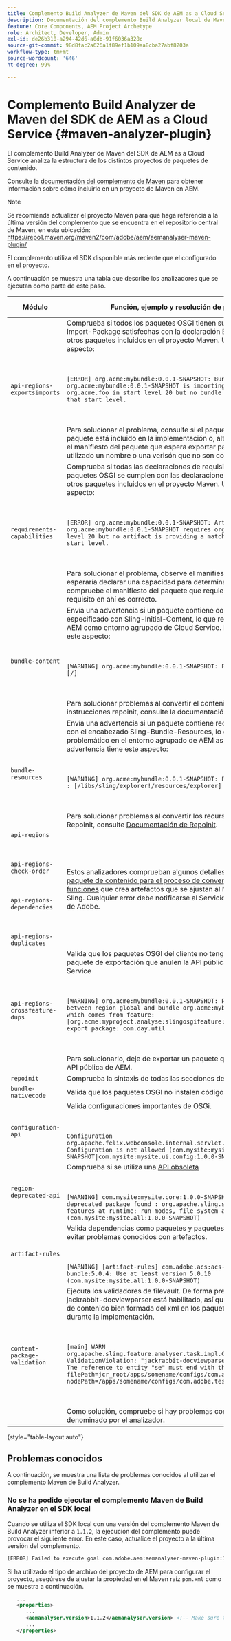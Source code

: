 ```yaml
---
title: Complemento Build Analyzer de Maven del SDK de AEM as a Cloud Service
description: Documentación del complemento Build Analyzer local de Maven
feature: Core Components, AEM Project Archetype
role: Architect, Developer, Admin
exl-id: de26b310-a294-42d6-a0db-91f6036a328c
source-git-commit: 98d8fac2a626a1f89ef1b109aa8cba27abf8203a
workflow-type: tm+mt
source-wordcount: '646'
ht-degree: 99%

---
```


# Complemento Build Analyzer de Maven del SDK de AEM as a Cloud Service {#maven-analyzer-plugin}

El complemento Build Analyzer de Maven del SDK de AEM as a Cloud Service analiza la estructura de los distintos proyectos de paquetes de contenido.

Consulte la [documentación del complemento de Maven](https://github.com/adobe/aemanalyser-maven-plugin/blob/main/aemanalyser-maven-plugin/README.md) para obtener información sobre cómo incluirlo en un proyecto de Maven en AEM.

>[!NOTE]
>
>Se recomienda actualizar el proyecto Maven para que haga referencia a la última versión del complemento que se encuentra en el repositorio central de Maven, en esta ubicación: https://repo1.maven.org/maven2/com/adobe/aem/aemanalyser-maven-plugin/

El complemento utiliza el SDK disponible más reciente que el configurado en el proyecto.

A continuación se muestra una tabla que describe los analizadores que se ejecutan como parte de este paso. <!-- Note that some are executed in the local SDK, while others are only executed during the Cloud Manager pipeline deployment. -->

| Módulo | Función, ejemplo y resolución de problemas | SDK local | Cloud Manager |
|---|---|---|---|
| `api-regions-exportsimports` | Comprueba si todos los paquetes OSGI tienen sus declaraciones Import-Package satisfechas con la declaración Export-package de otros paquetes incluidos en el proyecto Maven. Un error tendría este aspecto: <p> </p> `[ERROR] org.acme:mybundle:0.0.1-SNAPSHOT: Bundle org.acme:mybundle:0.0.1-SNAPSHOT is importing package(s) org.acme.foo in start level 20 but no bundle is exporting these for that start level.`<p> </p>Para solucionar el problema, consulte si el paquete que proporciona el paquete está incluido en la implementación o, alternativamente, observe el manifiesto del paquete que espera exportar para determinar si se ha utilizado un nombre o una verisón que no son correctos. | Sí | Sí |
| `requirements-capabilities` | Comprueba si todas las declaraciones de requisitos realizadas en paquetes OSGI se cumplen con las declaraciones de capacidades de otros paquetes incluidos en el proyecto Maven. Un error tendría este aspecto: <p> </p> `[ERROR] org.acme:mybundle:0.0.1-SNAPSHOT: Artifact org.acme:mybundle:0.0.1-SNAPSHOT requires org.foo.bar in start level 20 but no artifact is providing a matching capability in this start level.`<p> </p> Para solucionar el problema, observe el manifiesto del paquete que esperaría declarar una capacidad para determinar por qué falta, o compruebe el manifiesto del paquete que requiere para ver que el requisito en ahí es correcto. | Sí | Sí |
| `bundle-content` | Envía una advertencia si un paquete contiene contenido inicial especificado con Sling-Initial-Content, lo que resulta problemático en el AEM como entorno agrupado de Cloud Service. La advertencia tiene este aspecto: <p> </p> `[WARNING] org.acme:mybundle:0.0.1-SNAPSHOT: Found initial content : [/]` <p> </p>Para solucionar problemas al convertir el contenido inicial en instrucciones repoinit, consulte la documentación de Repoinit. | Sí | Sí |
| `bundle-resources` | Envía una advertencia si un paquete contiene recursos especificados con el encabezado Sling-Bundle-Resources, lo que resulta problemático en el entorno agrupado de AEM as a Cloud Service. La advertencia tiene este aspecto:<p> </p> `[WARNING] org.acme:mybundle:0.0.1-SNAPSHOT: Found bundle resources : [/libs/sling/explorer!/resources/explorer]`<p> </p> Para solucionar problemas al convertir los recursos a instrucciones Repoinit, consulte [Documentación de Repoinit](https://experienceleague.adobe.com/docs/experience-manager-cloud-service/implementing/developing/aem-project-content-package-structure.html?lang=es#repo-init). | Sí | Sí |
| `api-regions`<p> </p>`api-regions-check-order`<p> </p>`api-regions-dependencies`<p> </p>`api-regions-duplicates` | Estos analizadores comprueban algunos detalles relacionados con el [paquete de contenido para el proceso de conversión del modelo de funciones](https://experienceleague.adobe.com/docs/experience-manager-cloud-service/implementing/deploying/overview.html?lang=es) que crea artefactos que se ajustan al Modelo de funciones de Sling. Cualquier error debe notificarse al Servicio de atención al cliente de Adobe. | Sí | Sí |
| `api-regions-crossfeature-dups` | Valida que los paquetes OSGI del cliente no tengan declaraciones de paquete de exportación que anulen la API pública de AEM as a Cloud Service<p> </p>`[WARNING] org.acme:mybundle:0.0.1-SNAPSHOT: Package overlap found between region global and bundle org.acme:mybundle:0.0.1.SNAPSHOT which comes from feature: [org.acme:myproject.analyse:slingosgifeature:0.0.1-SNAPSHOT]. Both export package: com.day.util`<p> </p>Para solucionarlo, deje de exportar un paquete que forme parte de la API pública de AEM. | Sí | Sí |
| `repoinit` | Comprueba la sintaxis de todas las secciones de repoinit | Sí | Sí |
| `bundle-nativecode` | Valida que los paquetes OSGI no instalen código nativo. | Sí | Sí |
| `configuration-api` | Valida configuraciones importantes de OSGi. <p> </p> `Configuration org.apache.felix.webconsole.internal.servlet.OsgiManager: Configuration is not allowed (com.mysite:mysite.all:1.0.0-SNAPSHOT\|com.mysite:mysite.ui.config:1.0.0-SNAPSHOT)` | Sí | Sí |
| `region-deprecated-api` | Comprueba si se utiliza una [API obsoleta](https://experienceleague.adobe.com/docs/experience-manager-cloud-service/release-notes/deprecated-apis.html?lang=es) <p> </p>`[WARNING] com.mysite:mysite.core:1.0.0-SNAPSHOT: Usage of deprecated package found : org.apache.sling.settings : Avoid these features at runtime: run modes, file system access (com.mysite:mysite.all:1.0.0-SNAPSHOT)` | Sí | Sí |
| `artifact-rules` | Valida dependencias como paquetes y paquetes de contenido para evitar problemas conocidos con artefactos.<p> </p>`[WARNING] [artifact-rules] com.adobe.acs:acs-aem-commons-bundle:5.0.4: Use at least version 5.0.10 (com.mysite:mysite.all:1.0.0-SNAPSHOT)` | Sí | Sí |
| `content-package-validation` | Ejecuta los validadores de filevault. De forma predeterminada, jackrabbit-docviewparser está habilitado, así que comprueba la sintaxis de contenido bien formada del xml en los paquetes que se instalarán durante la implementación.<p> </p>`[main] WARN org.apache.sling.feature.analyser.task.impl.CheckContentPackages - ValidationViolation: "jackrabbit-docviewparser: Invalid XML found: The reference to entity "se" must end with the ';' delimiter.", filePath=jcr_root/apps/somename/configs/com.adobe.test.Invalid.xml, nodePath=/apps/somename/configs/com.adobe.test.Invalid`<p> </p>Como solución, compruebe si hay problemas con xml en el archivo denominado por el analizador. | Sí | Sí |

{style=&quot;table-layout:auto&quot;}

## Problemas conocidos

A continuación, se muestra una lista de problemas conocidos al utilizar el complemento Maven de Build Analyzer.

### No se ha podido ejecutar el complemento Maven de Build Analyzer en el SDK local

Cuando se utiliza el SDK local con una versión del complemento Maven de Build Analyzer inferior a `1.1.2`, la ejecución del complemento puede provocar el siguiente error. En este caso, actualice el proyecto a la última versión del complemento.

```txt
[ERROR] Failed to execute goal com.adobe.aem:aemanalyser-maven-plugin:1.1.0:analyse (default-analyse) on project mysite.analyse: Execution default-analyse of goal com.adobe.aem:aemanalyser-maven-plugin:1.1.0:analyse failed: arraycopy: source index -1 out of bounds for char[65536] -> [Help 1]
```

Si ha utilizado el tipo de archivo del proyecto de AEM para configurar el proyecto, asegúrese de ajustar la propiedad en el Maven raíz `pom.xml` como se muestra a continuación.

```xml
   ...
   <properties>
      ...
      <aemanalyser.version>1.1.2</aemanalyser.version> <!-- Make sure to use the latest release -->
      ...
   </properties>
```
